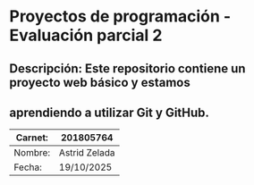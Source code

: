 # Proyectos de programación - Evaluación parcial 2
## Descripción: Este repositorio contiene un proyecto web básico y estamos
## aprendiendo a utilizar Git y GitHub.

| Carnet:  | 201805764       |
|----------|-----------------|
| Nombre:  | Astrid Zelada   | 
| Fecha:   | 19/10/2025      | 



